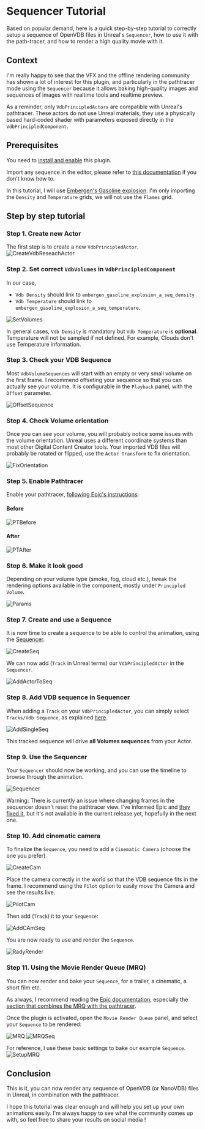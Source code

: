# Sequencer Tutorial

Based on popular demand, here is a quick step-by-step tutorial to correctly setup a sequence of OpenVDB files in Unreal's `Sequencer`, how to use it with the path-tracer, and how to render a high quality movie with it.

## Context

I'm really happy to see that the VFX and the offline rendering community has shown a lot of interest for this plugin, 
and particularly in the pathtracer mode using the `Sequencer` because it allows baking high-quality images and sequences
of images with realtime tools and realtime preview. 

As a reminder, only `VdbPrincipledActors` are compatible with Unreal's pathtracer. 
These actors do not use Unreal materials, they use a physically based hard-coded shader with parameters
exposed directly in the `VdbPrincipledComponent`.  

 
## Prerequisites

You need to [install and enable](README.md#Installation) this plugin.

Import any sequence in the editor, please refer to [this documentation](README.md) if you don't know how to.

In this tutorial, I will use [Embergen's Gasoline explosion](https://jangafx.com/software/embergen/download/free-vdb-animations/).
I'm only importing the `Density` and `Temperature` grids, we will not use the `Flames` grid.

## Step by step tutorial

### Step 1. Create new Actor

The first step is to create a new `VdbPrincipledActor`. 
![CreateVdbReseachActor](Resources/TutorialSequencer/CreateVdbReseachActor.png)

### Step 2. Set correct `VdbVolumes` in `VdbPrincipledComponent`

In our case, 
* `Vdb Density` should link to `embergen_gasoline_explosion_a_seq_density`
* `Vdb Temperature` should link to `embergen_gasoline_explosion_a_seq_temperature`.
 
![SetVolumes](Resources/TutorialSequencer/SetVolumes.png)

In general cases, `Vdb Density` is mandatory but `Vdb Temperature` is **optional**. 
Temperature will not be sampled if not defined. For example, Clouds don't use Temperature information. 

### Step 3. Check your VDB Sequence

Most `VdbVolumeSequences` will start with an empty or very small volume on the first frame. 
I recommend offseting your sequence so that you can actually see your volume. 
It is configurable in the `Playback` panel, with the `Offset` parameter.

![OffsetSequence](Resources/TutorialSequencer/OffsetSequence.png)

### Step 4. Check Volume orientation

Once you can see your volume, you will probably notice some issues with the volume orientation.
Unreal uses a different coordinate systems than most other Digital Content Creator tools. 
Your imported VDB files will probably be rotated or flipped, 
use the `Actor Transform` to fix orientation.   

![FixOrientation](Resources/TutorialSequencer/FixOrientation.png)

### Step 5. Enable Pathtracer

Enable your pathtracer, [following Epic's instructions](https://docs.unrealengine.com/4.27/en-US/RenderingAndGraphics/RayTracing/PathTracer/).

#### Before
![PTBefore](Resources/TutorialSequencer/ActivatePathtracing.png)

#### After
![PTAfter](Resources/TutorialSequencer/PathtracingActivated.png)

### Step 6. Make it look good

Depending on your volume type (smoke, fog, cloud etc.), tweak the rendering options available in the component,
 mostly under `Principled Volume`.

![Params](Resources/TutorialSequencer/TweakParameters.png)

### Step 7. Create and use a Sequence

It is now time to create a sequence to be able to control the animation, using the [Sequencer](https://docs.unrealengine.com/4.27/en-US/AnimatingObjects/Sequencer/Overview/).

![CreateSeq](Resources/TutorialSequencer/CreateSequence.png)

We can now add (`Track` in Unreal terms) our `VdbPrincipledActor` in the `Sequencer`.

![AddActorToSeq](Resources/TutorialSequencer/AddActorToSequence.png)

### Step 8. Add VDB sequence in Sequencer

When adding a `Track` on your `VdbPrincipledActor`, you can simply select `Tracks/Vdb Sequence`, 
as explained [here](README.md#sequencer_density).

![AddSingleSeq](Resources/TutorialSequencer/AddSingleSequence.png)

This tracked sequence will drive **all Volumes sequences** from your Actor.

### Step 9. Use the Sequencer

Your `Sequencer` should now be working, and you can use the timeline to browse through the animation.

![Sequencer](Resources/TutorialSequencer/SequencerWorking.png)

Warning: There is currently an issue where changing frames in the sequencer doesn't reset the pathtracer view. 
I've informed Epic and [they fixed it](https://github.com/EpicGames/UnrealEngine/commit/23dba4db228ec6f6df7eec632ebb5fb15dba47f1), but it's not available in the current release yet, hopefully in the next one.

  
### Step 10. Add cinematic camera

To finalize the `Sequence`, you need to add a `Cinematic Camera` (choose the one you prefer). 
 
![CreateCam](Resources/TutorialSequencer/CreateCinematicCamera.png)

Place the camera correctly in the world so that the VDB sequence fits in the frame. 
I recommend using the `Pilot` option to easily move the Camera and see the results live.

![PilotCam](Resources/TutorialSequencer/PilotCamera.png)

Then add (`Track`) it to your `Sequence`:

![AddCAmSeq](Resources/TutorialSequencer/AddCameraToSequencer.png)

You are now ready to use and render the `Sequence`.
 
![RadyRender](Resources/TutorialSequencer/ReadyToRender.png)


### Step 11. Using the Movie Render Queue (MRQ)

You can now render and bake your `Sequence`, for a trailer, a cinematic, a short film etc.

As always, I recommend reading the [Epic documentation](https://docs.unrealengine.com/4.26/en-US/AnimatingObjects/Sequencer/Workflow/RenderAndExport/HighQualityMediaExport/), especially the 
[section that combines the MRQ with the pathtracer](https://docs.unrealengine.com/4.27/en-US/RenderingAndGraphics/RayTracing/PathTracer/#path-tracedrendersusingmovierenderqueue).

Once the plugin is activated, open the `Movie Render Queue` panel, and select your `Sequence` to be rendered:

![MRQ](Resources/TutorialSequencer/OpenMRQ.png)
![MRQSeq](Resources/TutorialSequencer/SelectSequence.png)

For reference, I use these basic settings to bake our example `Sequence`. 
![SetupMRQ](Resources/TutorialSequencer/SetupMRQ.png)


## Conclusion

This is it, you can now render any sequence of OpenVDB (or NanoVDB) files in Unreal, in combination with the pathtracer.

I hope this tutorial was clear enough and will help you set up your own animations easily. 
I'm always happy to see what the community comes up with, so feel free to share your results on social media !



